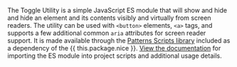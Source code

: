 The Toggle Utility is a simple JavaScript ES module that will show and hide and hide an element and its contents visibly and virtually from screen readers. The utility can be used with `<button>` elements, `<a>` tags, and supports a few additional common `aria` attributes for screen reader support. It is made available through the [Patterns Scripts library](https://github.com/CityOfNewYork/patterns-scripts) included as a dependency of the {{ this.package.nice }}. [View the documentation](https://github.com/CityOfNewYork/patterns-scripts/tree/main/src/toggle) for importing the ES module into project scripts and additional usage details.